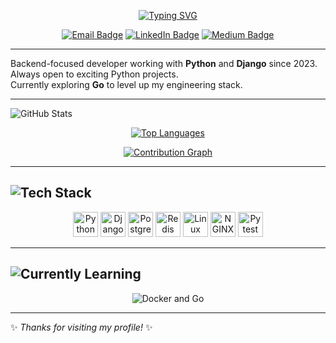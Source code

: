 
<p align="center">
  <a href="https://git.io/typing-svg">
    <img src="https://readme-typing-svg.demolab.com?font=Fira+Code&size=30&pause=500&duration=1500&color=00B4D8&center=true&vCenter=true&width=600&lines=Hi+there%2C+I'm+SaDR4M+%F0%9F%91%8B;Welcome+to+my+GitHub+Profile!;Feel+free+to+look+around!" alt="Typing SVG" />
  </a>
</p>

<p align="center">
  <a href="mailto:your-email@example.com"><img src="https://img.shields.io/badge/email-D14836?style=for-the-badge&logo=gmail&logoColor=white" alt="Email Badge"/></a>
  <a href="https://linkedin.com/in/your-linkedin"><img src="https://img.shields.io/badge/linkedin-0A66C2?style=for-the-badge&logo=linkedin&logoColor=white" alt="LinkedIn Badge"/></a>
  <a href="https://medium.com/@your-medium"><img src="https://img.shields.io/badge/Medium-000000?style=for-the-badge&logo=medium&logoColor=white" alt="Medium Badge"/></a>
</p>

---

Backend-focused developer working with **Python** and **Django** since 2023. Always open to exciting Python projects.  
Currently exploring **Go** to level up my engineering stack.

---

![GitHub Stats](https://img.shields.io/badge/-GitHub%20Stats-0d1117?style=for-the-badge&logo=github&logoColor=white)

<p align="center">
  <a href="https://github.com/SaDR4M">
    <img src="https://github-readme-stats.vercel.app/api/top-langs/?username=SaDR4M&layout=compact&theme=dracula" alt="Top Languages" />
  </a>
</p>

<p align="center">
  <a href="https://github.com/SaDR4M">
    <img src="https://github-readme-activity-graph.vercel.app/graph?username=SaDR4M&bg_color=0d1117&color=ffffff&line=00b4d8&point=ffffff&area=true&hide_border=true" alt="Contribution Graph" />
  </a>
</p>

---

## ![Tech Stack](https://img.shields.io/badge/-Tech%20Stack-0d1117?style=for-the-badge&logo=devdotto&logoColor=white)

<p align="center">
  <img src="https://cdn.jsdelivr.net/gh/devicons/devicon/icons/python/python-original.svg" width="40" alt="Python" />
  <img src="https://cdn.jsdelivr.net/gh/devicons/devicon/icons/django/django-plain.svg" width="40" alt="Django" />
  <img src="https://cdn.jsdelivr.net/gh/devicons/devicon/icons/postgresql/postgresql-original.svg" width="40" alt="PostgreSQL" />
  <img src="https://cdn.jsdelivr.net/gh/devicons/devicon/icons/redis/redis-original.svg" width="40" alt="Redis" />
  <img src="https://cdn.jsdelivr.net/gh/devicons/devicon/icons/linux/linux-original.svg" width="40" alt="Linux" />
  <img src="https://cdn.jsdelivr.net/gh/devicons/devicon/icons/nginx/nginx-original.svg" width="40" alt="NGINX" />
  <img src="https://cdn.jsdelivr.net/gh/devicons/devicon/icons/pytest/pytest-original.svg" width="40" alt="Pytest" />
</p>

---

## ![Currently Learning](https://img.shields.io/badge/-Currently%20Learning-0d1117?style=for-the-badge&logo=go&logoColor=white)

<p align="center">
  <img src="https://skillicons.dev/icons?i=docker,go" alt="Docker and Go" />
</p>

---

✨ *Thanks for visiting my profile!* ✨
